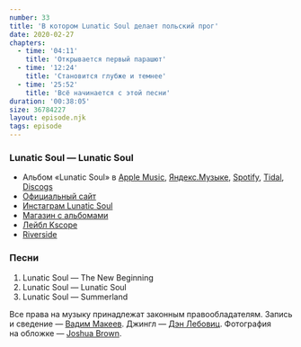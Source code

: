 ```yaml
---
number: 33
title: 'В котором Lunatic Soul делает польский прог'
date: 2020-02-27
chapters:
  - time: '04:11'
    title: 'Открывается первый парашют'
  - time: '12:24'
    title: 'Становится глубже и темнее'
  - time: '25:52'
    title: 'Всё начинается с этой песни'
duration: '00:38:05'
size: 36784227
layout: episode.njk
tags: episode
---
```


### Lunatic Soul — Lunatic Soul

- Альбом «Lunatic Soul» в
  [Apple Music](https://music.apple.com/album/288299959),
  [Яндекс.Музыке](https://music.yandex.ru/album/222032),
  [Spotify](https://open.spotify.com/album/4S8YE4oWcqPOp1mLOTbP17),
  [Tidal](https://tidal.com/browse/album/2611063),
  [Discogs](https://www.discogs.com/master/188106)
- [Официальный сайт](http://lunaticsoul.com/)
- [Инстаграм Lunatic Soul](https://www.instagram.com/lunaticsoulband/)
- [Магазин с альбомами](https://burningshed.com/store/lunaticsoul)
- [Лейбл Kscope](https://kscopemusic.com/)
- [Riverside](https://riversideband.pl/en/)

### Песни

1. Lunatic Soul — The New Beginning
2. Lunatic Soul — Lunatic Soul
3. Lunatic Soul — Summerland

Все права на музыку принадлежат законным правообладателям. Запись и сведение — [Вадим Макеев](https://twitter.com/pepelsbey). Джингл — [Дэн Лебовиц](https://www.youtube.com/channel/UC38A5qHrlc_Zgua7vL4b96w). Фотография на обложке — [Joshua Brown](https://unsplash.com/photos/73YJpOGgi4E).
